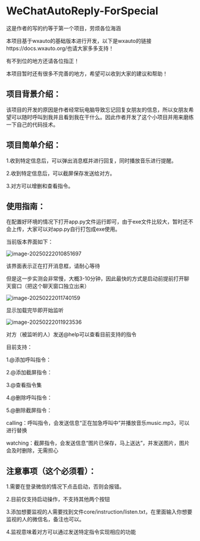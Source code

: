 # WeChatAutoReply-ForSpecial

这是作者的写的约等于第一个项目，劳烦各位海涵

本项目基于wxauto的基础版本进行开发，以下是wxauto的链接https://docs.wxauto.org/也请大家多多支持！

有不到位的地方还请各位指正！

本项目暂时还有很多不完善的地方，希望可以收到大家的建议和帮助！

## 项目背景介绍：

该项目的开发的原因是作者经常玩电脑导致忘记回复女朋友的信息，所以女朋友希望可以随时呼叫到我并且看到我在干什么。因此作者开发了这个小项目并用来磨练一下自己的代码技术。

## 项目简单介绍：

1.收到特定信息后，可以弹出消息框并进行回复，同时播放音乐进行提醒。

2.收到特定信息后，可以截屏保存发送给对方。

3.对方可以增删和查看指令。

## 使用指南：

在配置好环境的情况下打开app.py文件运行即可，由于exe文件比较大，暂时还不会上传，大家可以对app.py自行打包成exe使用。

当前版本界面如下：

![image-20250222010851697](C:\Users\a\AppData\Roaming\Typora\typora-user-images\image-20250222010851697.png)

该界面表示正在打开消息框，请耐心等待

但是这一步实测会非常慢，大概3-10分钟，因此最快的方式是启动前提前打开聊天窗口（把这个聊天窗口独立出来）

![image-20250222011740159](C:\Users\a\AppData\Roaming\Typora\typora-user-images\image-20250222011740159.png)

显示加载完毕即开始监听

![image-20250222011923536](C:\Users\a\AppData\Roaming\Typora\typora-user-images\image-20250222011923536.png)

对方（被监听的人）发送@help可以查看目前支持的指令

目前支持：

1.@添加呼叫指令：

2.@添加截屏指令：

3.@查看指令集

4.@删除呼叫指令：

5.@删除截屏指令：

calling：呼叫指令，会发送信息“正在加急呼叫中”并播放音乐music.mp3，可以进行替换

watching：截屏指令，会发送信息“图片已保存，马上送达”，并发送图片，图片会及时删除，无需担心

## 注意事项（这个必须看）：

1.需要在登录微信的情况下点击启动，否则会报错。

2.目前仅支持启动操作，不支持其他两个按钮

3.添加想要监视的人需要找到文件core/instruction/listen.txt，在里面输入你想要监视的人的微信名，备注也可以。

4.监视意味着对方可以通过发送特定指令实现相应的功能

